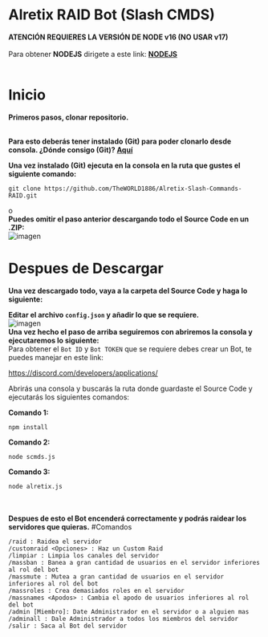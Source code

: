 # Alretix RAID Bot (Slash CMDS)


**ATENCIÓN REQUIERES LA VERSIÓN DE NODE v16 (NO USAR v17)**<br><br>
Para obtener **NODEJS** dirigete a este link: **[NODEJS](https://nodejs.org/es/download/)**<br><br>

# Inicio

**Primeros pasos, clonar repositorio.**<br><br>

**Para esto deberás tener instalado (Git) para poder clonarlo desde consola. ¿Dónde consigo (Git)?
[Aquí](https://git-scm.com/)**

**Una vez instalado (Git) ejecuta en la consola en la ruta que gustes el siguiente comando:**

```
git clone https://github.com/TheWORLD1886/Alretix-Slash-Commands-RAID.git
```
o<br>
**Puedes omitir el paso anterior descargando todo el Source Code en un .ZIP:**<br>
![imagen](https://cdn.discordapp.com/attachments/939943160166121572/953884600764096522/unknown.png)
# Despues de Descargar

**Una vez descargado todo, vaya a la carpeta del Source Code y haga lo siguiente:**<br>

**Editar el archivo `config.json` y añadir lo que se requiere.**<br>
![imagen](https://cdn.discordapp.com/attachments/939943160166121572/953883550623629312/unknown.png)<br>
**Una vez hecho el paso de arriba seguiremos con abriremos la consola y ejecutaremos lo siguiente:**
<br>
Para obtener el `Bot ID` y `Bot TOKEN` que se requiere debes crear un Bot, te puedes manejar en este link:

https://discord.com/developers/applications/

Abrirás una consola y buscarás la ruta donde guardaste el Source Code y ejecutarás los siguientes comandos:

**Comando 1:**
```
npm install
```
**Comando 2:**
```
node scmds.js
```
**Comando 3:**
```
node alretix.js
```
<br><br>
**Despues de esto el Bot encenderá correctamente y podrás raidear los servidores que quieras.**
#Comandos

`/raid : Raidea el servidor`<br>
`/customraid <Opciones> : Haz un Custom Raid`<br>
`/limpiar : Limpia los canales del servidor`<br>
`/massban : Banea a gran cantidad de usuarios en el servidor inferiores al rol del bot`<br>
`/massmute : Mutea a gran cantidad de usuarios en el servidor inferiores al rol del bot`<br>
`/massroles : Crea demasiados roles en el servidor`<br>
`/massnames <Apodos> : Cambia el apodo de usuarios inferiores al rol del bot`<br>
`/admin [Miembro]: Date Administrador en el servidor o a alguien mas`<br>
`/adminall : Dale Administrador a todos los miembros del servidor`<br>
`/salir : Saca al Bot del servidor`<br>
